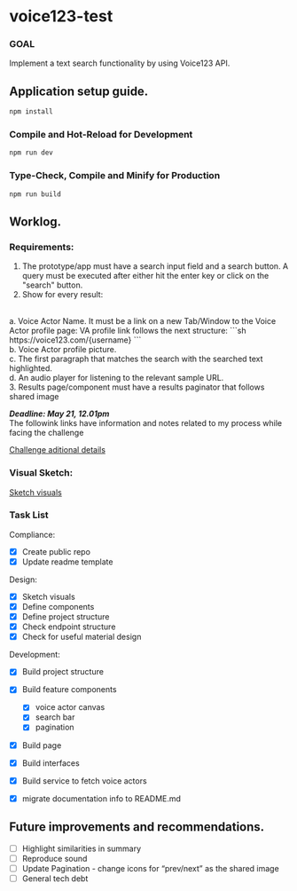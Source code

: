 # voice123-test

### GOAL

Implement a text search functionality by using Voice123 API.

## Application setup guide.

```sh
npm install
```

### Compile and Hot-Reload for Development

```sh
npm run dev
```

### Type-Check, Compile and Minify for Production

```sh
npm run build
```

## Worklog.

### Requirements:

1. The prototype/app must have a search input field and a search button. A
query must be executed after either hit the enter key or click on the "search"
button.
2. Show for every result:
<br>
a. Voice Actor Name. It must be a link on a new Tab/Window to the Voice
Actor profile page: VA profile link follows the next structure:
```sh
https://voice123.com/{username}
```
<br>
b. Voice Actor profile picture.
<br>
c. The first paragraph that matches the search with the searched text
highlighted.
<br>
d. An audio player for listening to the relevant sample URL.
<br>
3. Results page/component must have a results paginator that follows shared image

***Deadline: May 21, 12.01pm***
<br>
The followink links have information and notes related to my process while facing the challenge

[Challenge aditional details](https://www.notion.so/voice123-test-64de3c5fb37c495f8f6a149ce3450956?pvs=4)

### Visual Sketch:
[Sketch visuals](https://excalidraw.com/#room=3b6b19a81b4813e42882,sJ6F93Zv0ZLBbj8INXrdnA)


### Task List

Compliance:

- [x]  Create public repo
- [x]  Update readme template

Design:

- [x]  Sketch visuals
- [x]  Define components
- [x]  Define project structure
- [x]  Check endpoint structure
- [x]  Check for useful material design

Development:

- [x]  Build project structure
- [x]  Build feature components
    - [x]  voice actor canvas
    - [x]  search bar
    - [x]  pagination
- [x]  Build page
- [x]  Build interfaces
- [x]  Build service to fetch voice actors
- [x]  migrate documentation  info to README.md


## Future improvements and recommendations.

- [ ]  Highlight similarities in summary
- [ ]  Reproduce sound
- [ ]  Update Pagination - change icons for “prev/next” as the shared image
- [ ]  General tech debt